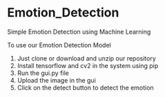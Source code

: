 # Emotion_Detection
 Simple Emotion Detection using Machine Learning
 
 To use our Emotion Detection Model
1. Just clone or download and unzip our repository
2. Install tensorflow and cv2 in the system using pip
3. Run the gui.py file
4. Upload the image in the gui
5. Click on the detect button to detect the emotion

